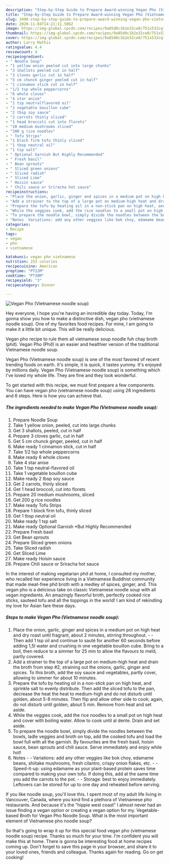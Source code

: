 ```yaml
---
description: "Step-by-Step Guide to Prepare Award-winning Vegan Pho (Vietnamese noodle soup)"
title: "Step-by-Step Guide to Prepare Award-winning Vegan Pho (Vietnamese noodle soup)"
slug: 3490-step-by-step-guide-to-prepare-award-winning-vegan-pho-vietnamese-noodle-soup
date: 2020-11-04T14:21:11.506Z
image: https://img-global.cpcdn.com/recipes/9a85d0c1b2e32ce0/751x532cq70/vegan-pho-vietnamese-noodle-soup-recipe-main-photo.jpg
thumbnail: https://img-global.cpcdn.com/recipes/9a85d0c1b2e32ce0/751x532cq70/vegan-pho-vietnamese-noodle-soup-recipe-main-photo.jpg
cover: https://img-global.cpcdn.com/recipes/9a85d0c1b2e32ce0/751x532cq70/vegan-pho-vietnamese-noodle-soup-recipe-main-photo.jpg
author: Larry Mathis
ratingvalue: 4.4
reviewcount: 4
recipeingredient:
- " Noodle Soup"
- "1 yellow onion peeled cut into large chunks"
- "3 shallots peeled cut in half"
- "3 cloves garlic cut in half"
- "5 cm chunck ginger peeled cut in half"
- "1 cinnamon stick cut in half"
- "1/2 tsp whole peppercorns"
- "6 whole cloves"
- "4 star anise"
- "1 tsp neutralflavored oil"
- "1 vegetable bouillon cube"
- "2 tbsp soy sauce"
- "2 carrots thinly sliced"
- "1 head broccoli cut into florets"
- "20 medium mushrooms sliced"
- "200 g rice noodles"
- " Tofu Strips"
- "1 block firm tofu thinly sliced"
- "1 tbsp neutral oil"
- "1 tsp salt"
- " Optional Garnish But Highly Recommended"
- " Fresh basil"
- " Bean sprouts"
- " Sliced green onions"
- " Sliced radish"
- " Sliced Lime"
- " Hoisin sauce"
- " Chili sauce or Sriracha hot sauce"
recipeinstructions:
- "Place the onion, garlic, ginger and spices in a medium pot on high heat and dry roast until fragrant, about 2 minutes, stirring throughout.   Then add 1 tsp oil and continue to sauté for another 60 seconds before adding 1,5l water and crushing in one vegetable bouillon cube. Bring to a boil, then reduce to a simmer for 25 min to allow the flavours to meld, partly covered."
- "Add a strainer to the top of a large pot on medium-high heat and drain the broth from step #2, straining out the onions, garlic, ginger and spices. To this broth, add the soy sauce and vegetables, partly cover, allowing to simmer for about 10 minutes."
- "Prepare the tofu by heating oil in a non-stick pan on high heat, and sprinkle salt to evenly distribute. Then add the sliced tofu to the pan, decrease the heat the heat to medium-high and do not disturb until golden, about 5-8 minutes. Then flip and allow other side to cook; again, do not disturb until golden, about 5 min. Remove from heat and set aside."
- "While the veggies cook, add the rice noodles to a small pot on high heat and cover with boiling water. Allow to cook until al dente. Drain and set aside."
- "To prepare the noodle bowl, simply divide the noodles between the bowls, ladle veggies and broth on top, add the cooked tofu and load the bowl full with all the garnish. By favourites are the fresh basil, hoisin sauce, bean sprouts and chili sauce. Serve immediately and enjoy while hot!"
- "Notes  Variations: add any other veggies like bok choy, edamame beans, shiitake mushrooms, fresh cilantro, crispy onion flakes, etc.   Speed-it-up: using edamame as your plant-based protein saves time compared to making your own tofu. If doing this, add at the same time you add the carrots to the pot.   Storage: best to enjoy immediately. Leftovers can be stored for up to one day and reheated before serving."
categories:
- Recipe
tags:
- vegan
- pho
- vietnamese

katakunci: vegan pho vietnamese 
nutrition: 253 calories
recipecuisine: American
preptime: "PT22M"
cooktime: "PT38M"
recipeyield: "3"
recipecategory: Dinner

---
```



![Vegan Pho (Vietnamese noodle soup)](https://img-global.cpcdn.com/recipes/9a85d0c1b2e32ce0/751x532cq70/vegan-pho-vietnamese-noodle-soup-recipe-main-photo.jpg)

Hey everyone, I hope you're having an incredible day today. Today, I'm gonna show you how to make a distinctive dish, vegan pho (vietnamese noodle soup). One of my favorites food recipes. For mine, I am going to make it a little bit unique. This will be really delicious.

Vegan pho recipe to rule them all vietnamese soup noodle fuh chay broth (phở). Vegan Pho (Phở) is an easier and healthier version of the traditional Vietnamese noodle soup.

Vegan Pho (Vietnamese noodle soup) is one of the most favored of recent trending foods on earth. It's simple, it is quick, it tastes yummy. It's enjoyed by millions daily. Vegan Pho (Vietnamese noodle soup) is something which I've loved my whole life. They are fine and they look wonderful.


To get started with this recipe, we must first prepare a few components. You can have vegan pho (vietnamese noodle soup) using 28 ingredients and 6 steps. Here is how you can achieve that.

<!--inarticleads1-->

##### The ingredients needed to make Vegan Pho (Vietnamese noodle soup):

1. Prepare  Noodle Soup
1. Take 1 yellow onion, peeled, cut into large chunks
1. Get 3 shallots, peeled, cut in half
1. Prepare 3 cloves garlic, cut in half
1. Get 5 cm chunck ginger, peeled, cut in half
1. Make ready 1 cinnamon stick, cut in half
1. Take 1/2 tsp whole peppercorns
1. Make ready 6 whole cloves
1. Take 4 star anise
1. Take 1 tsp neutral-flavored oil
1. Take 1 vegetable bouillon cube
1. Make ready 2 tbsp soy sauce
1. Get 2 carrots, thinly sliced
1. Get 1 head broccoli, cut into florets
1. Prepare 20 medium mushrooms, sliced
1. Get 200 g rice noodles
1. Make ready  Tofu Strips
1. Prepare 1 block firm tofu, thinly sliced
1. Get 1 tbsp neutral oil
1. Make ready 1 tsp salt
1. Make ready  Optional Garnish *But Highly Recommended
1. Prepare  Fresh basil
1. Get  Bean sprouts
1. Prepare  Sliced green onions
1. Take  Sliced radish
1. Get  Sliced Lime
1. Make ready  Hoisin sauce
1. Prepare  Chili sauce or Sriracha hot sauce


In the interest of making vegetarian phở at home, I consulted my mother, who recalled her experience living in a Vietnamese Buddhist community that made meat-free phở broth with a medley of spices, ginger, and. This vegan pho is a delicious take on classic Vietnamese noodle soup with all vegan ingredients. An amazingly flavorful broth, perfectly cooked rice sticks, sauteed tofu and all the toppings in the world! I am kind of rekindling my love for Asian fare these days. 

<!--inarticleads2-->

##### Steps to make Vegan Pho (Vietnamese noodle soup):

1. Place the onion, garlic, ginger and spices in a medium pot on high heat and dry roast until fragrant, about 2 minutes, stirring throughout.  -  - Then add 1 tsp oil and continue to sauté for another 60 seconds before adding 1,5l water and crushing in one vegetable bouillon cube. Bring to a boil, then reduce to a simmer for 25 min to allow the flavours to meld, partly covered.
1. Add a strainer to the top of a large pot on medium-high heat and drain the broth from step #2, straining out the onions, garlic, ginger and spices. To this broth, add the soy sauce and vegetables, partly cover, allowing to simmer for about 10 minutes.
1. Prepare the tofu by heating oil in a non-stick pan on high heat, and sprinkle salt to evenly distribute. Then add the sliced tofu to the pan, decrease the heat the heat to medium-high and do not disturb until golden, about 5-8 minutes. Then flip and allow other side to cook; again, do not disturb until golden, about 5 min. Remove from heat and set aside.
1. While the veggies cook, add the rice noodles to a small pot on high heat and cover with boiling water. Allow to cook until al dente. Drain and set aside.
1. To prepare the noodle bowl, simply divide the noodles between the bowls, ladle veggies and broth on top, add the cooked tofu and load the bowl full with all the garnish. By favourites are the fresh basil, hoisin sauce, bean sprouts and chili sauce. Serve immediately and enjoy while hot!
1. Notes -  - Variations: add any other veggies like bok choy, edamame beans, shiitake mushrooms, fresh cilantro, crispy onion flakes, etc.  -  - Speed-it-up: using edamame as your plant-based protein saves time compared to making your own tofu. If doing this, add at the same time you add the carrots to the pot.  -  - Storage: best to enjoy immediately. Leftovers can be stored for up to one day and reheated before serving.


If you like noodle soup, you&#39;ll love this. I spent most of my adult life living in Vancouver, Canada, where you kind find a plethora of Vietnamese pho restaurants. And because it&#39;s the &#34;hippie west coast&#34; I almost never had an issue finding a vegan option or creating a vegan option for my. Vegetable-based Broth for Vegan Pho Noodle Soup. What is the most important element of Vietnamese pho noodle soup? 

So that's going to wrap it up for this special food vegan pho (vietnamese noodle soup) recipe. Thanks so much for your time. I'm confident you will make this at home. There is gonna be interesting food at home recipes coming up. Don't forget to save this page in your browser, and share it to your loved ones, friends and colleague. Thanks again for reading. Go on get cooking!
